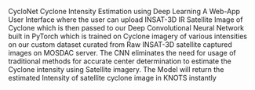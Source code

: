 CycloNet
Cyclone Intensity Estimation using Deep Learning
A Web-App User Interface where the user can upload INSAT-3D IR Satellite Image of Cyclone which is then passed to our Deep Convolutional Neural Network built in PyTorch which is trained on Cyclone imagery of various intensities on our custom dataset curated from Raw INSAT-3D satellite captured images on MOSDAC server.
The CNN eliminates the need for usage of traditional methods for accurate center determination to estimate the Cyclone intensity using Satellite imagery.
The Model will return the estimated Intensity of satellite cyclone image in KNOTS instantly
